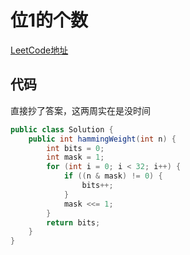 # 位1的个数
[LeetCode地址](https://leetcode-cn.com/problems/number-of-1-bits)
## 代码
直接抄了答案，这两周实在是没时间
```java
public class Solution {
    public int hammingWeight(int n) {
        int bits = 0;
        int mask = 1;
        for (int i = 0; i < 32; i++) {
            if ((n & mask) != 0) {
                bits++;
            }
            mask <<= 1;
        }
        return bits;
    }
}
```
